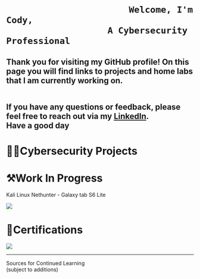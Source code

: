 <h1>
  


     
                           Welcome, I'm Cody,  
                       A Cybersecurity Professional

    
<p align="center">
  

  
</h1>


<h2>
  
Thank you for visiting my GitHub profile! On this page you will find links to projects and home labs that I am currently working on.

<br/>If you have any questions or feedback, please feel free to reach out via my <a href="www.linkedin.com/in/cody-roberts-30b60957">LinkedIn</a>. <br/> Have a good day
  
</h2>

  
 # 👨‍💻Cybersecurity Projects

 # ⚒️Work In Progress

Kali Linux Nethunter - Galaxy tab S6 Lite

<img src="https://i.imgur.com/4cwKhyT.gif" /> 

# 📃Certifications 

<p align="left">
  
  <img src="https://i.imgur.com/v5vKbTU.png" />

</p>

---

 Sources for Continued Learning <br/> (subject to additions)

<p align="left">

